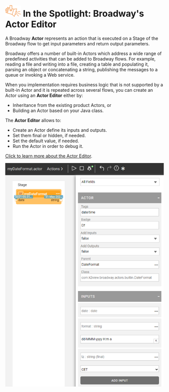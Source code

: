# <img src="images/spotlight.png" style="zoom:80%;" /> In the Spotlight: Broadway's Actor Editor

A Broadway **Actor** represents an action that is executed on a Stage of the Broadway flow to get input parameters and return output parameters. 

Broadway offers a number of built-in Actors which address a wide range of predefined activities that can be added to Broadway flows. For example, reading a file and writing into a file, creating a table and populating it, parsing an object or concatenating a string, publishing the messages to a queue or invoking a Web service.

When you implementation requires business logic that is not supported by a built-in Actor and it is repeated across several flows, you can create an Actor using an **Actor Editor** either by:

* Inheritance from the existing product Actors, or
* Building an Actor based on your Java class.

The **Actor Editor** allows to:

* Create an Actor define its inputs and outputs.
* Set them final or hidden, if needed.
* Set the default value, if needed.
* Run the Actor in order to debug it.

[Click to learn more about the Actor Editor](https://support.k2view.com/Academy_6.5/articles/19_Broadway/28_actor_editor.html).

<img src="images/actor_editor_1.PNG" style="zoom:80%;" />

